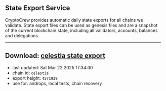 ## State Export Service
CryptoCrew provides automatic daily state exports for all chains we validate. State export files can be used as genesis files and are a snapshot of the current blockchain state, including all validators, accounts, balances and delegations.

---
**Download: [celestia state export](https://dl-eu2.ccvalidators.com/SERVICE/celestia/celestia_export_4571938.json)**
---

- last updated: Sat Mar 22 2025 17:34:00
- chain id: `celestia`
- export height: `4571938`
- use for: airdrops, local tests, chain recovery
